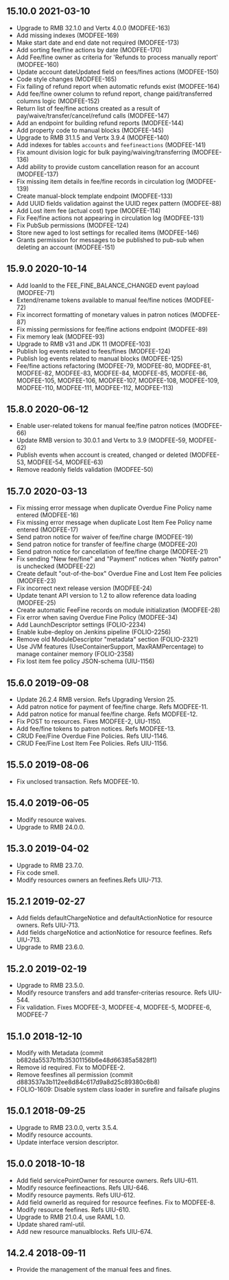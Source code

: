 ## 15.10.0 2021-03-10
* Upgrade to RMB 32.1.0 and Vertx 4.0.0 (MODFEE-163)
* Add missing indexes (MODFEE-169)
* Make start date and end date not required (MODFEE-173)
* Add sorting fee/fine actions by date (MODFEE-170)
* Add Fee/fine owner as criteria for 'Refunds to process manually report' (MODFEE-160)
* Update account dateUpdated field on fees/fines actions (MODFEE-150)
* Code style changes (MODFEE-165)
* Fix failing of refund report when automatic refunds exist (MODFEE-164)
* Add fee/fine owner column to refund report, change paid/transferred columns logic (MODFEE-152)
* Return list of fee/fine actions created as a result of pay/waive/transfer/cancel/refund calls (MODFEE-147)
* Add an endpoint for building refund reports (MODFEE-144)
* Add property code to manual blocks (MODFEE-145)
* Upgrade to RMB 31.1.5 and Vertx 3.9.4 (MODFEE-140)
* Add indexes for tables `accounts` and `feefineactions` (MODFEE-141)
* Fix amount division logic for bulk paying/waiving/transferring (MODFEE-136)
* Add ability to provide custom cancellation reason for an account (MODFEE-137)
* Fix missing item details in fee/fine records in circulation log (MODFEE-139)
* Create manual-block template endpoint (MODFEE-133)
* Add UUID fields validation against the UUID regex pattern (MODFEE-88)
* Add Lost item fee (actual cost) type (MODFEE-114)
* Fix Fee/fine actions not appearing in circulation log (MODFEE-131)
* Fix PubSub permissions (MODFEE-124)
* Store new aged to lost settings for recalled items (MODFEE-146)
* Grants permission for messages to be published to pub-sub when deleting an account (MODFEE-151)

## 15.9.0 2020-10-14
* Add loanId to the FEE_FINE_BALANCE_CHANGED event payload (MODFEE-71)
* Extend/rename tokens available to manual fee/fine notices (MODFEE-72)
* Fix incorrect formatting of monetary values in patron notices (MODFEE-87)
* Fix missing permissions for fee/fine actions endpoint (MODFEE-89)
* Fix memory leak (MODFEE-93)
* Upgrade to RMB v31 and JDK 11 (MODFEE-103)
* Publish log events related to fees/fines (MODFEE-124)
* Publish log events related to manual blocks (MODFEE-125)
* Fee/fine actions refactoring (MODFEE-79, MODFEE-80, MODFEE-81, MODFEE-82, MODFEE-83, MODFEE-84, MODFEE-85, MODFEE-86, MODFEE-105, MODFEE-106, MODFEE-107, MODFEE-108, MODFEE-109, MODFEE-110, MODFEE-111, MODFEE-112, MODFEE-113)

## 15.8.0 2020-06-12
* Enable user-related tokens for manual fee/fine patron notices (MODFEE-66)
* Update RMB version to 30.0.1 and Vertx to 3.9 (MODFEE-59, MODFEE-62)
* Publish events when account is created, changed or deleted (MODFEE-53, MODFEE-54, MODFEE-63)
* Remove readonly fields validation (MODFEE-50)

## 15.7.0 2020-03-13
* Fix missing error message when duplicate Overdue Fine Policy name entered (MODFEE-16)
* Fix missing error message when duplicate Lost Item Fee Policy name entered (MODFEE-17)
* Send patron notice for waiver of fee/fine charge (MODFEE-19)
* Send patron notice for transfer of fee/fine charge (MODFEE-20)
* Send patron notice for cancellation of fee/fine charge (MODFEE-21)
* Fix sending "New fee/fine" and "Payment" notices when "Notify patron" is unchecked (MODFEE-22)
* Create default "out-of-the-box" Overdue Fine and Lost Item Fee policies (MODFEE-23)
* Fix incorrect next release version (MODFEE-24)
* Update tenant API version to 1.2 to allow reference data loading (MODFEE-25)
* Create automatic FeeFine records on module initialization (MODFEE-28)
* Fix error when saving Overdue Fine Policy (MODFEE-34)
* Add LaunchDescriptor settings (FOLIO-2234)
* Enable kube-deploy on Jenkins pipeline (FOLIO-2256)
* Remove old ModuleDescriptor "metadata" section (FOLIO-2321)
* Use JVM features (UseContainerSupport, MaxRAMPercentage) to manage container memory (FOLIO-2358)
* Fix lost item fee policy JSON-schema (UIU-1156)

## 15.6.0 2019-09-08
* Update 26.2.4 RMB version. Refs Upgrading Version 25.
* Add patron notice for payment of fee/fine charge. Refs MODFEE-11.
* Add patron notice for manual fee/fine charge. Refs MODFEE-12.
* Fix POST to resources. Fixes MODFEE-2, UIU-1150.
* Add fee/fine tokens to patron notices. Refs MODFEE-13.
* CRUD Fee/Fine Overdue Fine Policies. Refs UIU-1146.
* CRUD Fee/Fine Lost Item Fee Policies. Refs UIU-1156.

## 15.5.0 2019-08-06
 * Fix unclosed transaction. Refs MODFEE-10.

## 15.4.0 2019-06-05
 * Modify resource waives.
 * Upgrade to RMB 24.0.0.

## 15.3.0 2019-04-02
 * Upgrade to RMB 23.7.0.
 * Fix code smell.
 * Modify resources owners an feefines.Refs UIU-713.

## 15.2.1 2019-02-27
 * Add fields defaultChargeNotice and defaultActionNotice for resource owners. Refs UIU-713.
 * Add fields chargeNotice and actionNotice for resource feefines. Refs UIU-713.
 * Upgrade to RMB 23.6.0.

## 15.2.0 2019-02-19
 * Upgrade to RMB 23.5.0.
 * Modify resource transfers and add transfer-criterias resource. Refs UIU-544.
 * Fix validation. Fixes MODFEE-3, MODFEE-4, MODFEE-5, MODFEE-6, MODFEE-7

## 15.1.0 2018-12-10

 * Modify with Metadata (commit b682da5537b1fb35301156b6e48d66385a5828f1)
 * Remove id required. Fix to MODFEE-2.
 * Remove feesfines all permission (commit d883537a3b112ee8d84c617d9a8d25c89380c6b8)
 * FOLIO-1609: Disable system class loader in surefire and failsafe plugins

## 15.0.1 2018-09-25
 * Upgrade to RMB 23.0.0, vertx 3.5.4.
 * Modify resource accounts.
 * Update interface version descriptor.
## 15.0.0 2018-10-18
 * Add field servicePointOwner for resource owners. Refs UIU-611.
 * Modify resource feefineactions. Refs UIU-646.
 * Modify resource payments. Refs UIU-612.
 * Add field ownerId as required for resource feefines. Fix to MODFEE-8.
 * Modify resource feefines. Refs UIU-610.
 * Upgrade to RMB 21.0.4, use RAML 1.0.
 * Update shared raml-util.
 * Add new resource manualblocks. Refs UIU-674.
## 14.2.4 2018-09-11
 * Provide the management of the manual fees and fines.
